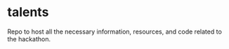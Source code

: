 # talents
Repo to host all the necessary information, resources, and code related to the hackathon.
